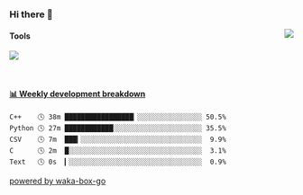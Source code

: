 ### Hi there 👋
<a href="#">
  <img align="right" src="https://github-readme-stats.vercel.app/api?username=LKRCharon&show_icons=true&locale=cn" />
</a> 

#### Tools

[![](https://img.shields.io/badge/IDE-Visual%20Studio%20Code-blue?style=flat-square&logo=Visual-Studio-Code)](https://code.visualstudio.com/)

<br>

<!-- waka-box start -->
#### <a href="https://gist.github.com/dca6b3b1c8850dcd3c418823b9bee73b" target="_blank">📊 Weekly development breakdown</a>
```text
C++    🕓 38m █████████████████▏░░░░░░░░░░░░░░░░ 50.5%
Python 🕓 27m ████████████░░░░░░░░░░░░░░░░░░░░░░ 35.5%
CSV    🕓 7m  ███▎░░░░░░░░░░░░░░░░░░░░░░░░░░░░░░  9.9%
C      🕓 2m  █░░░░░░░░░░░░░░░░░░░░░░░░░░░░░░░░░  3.1%
Text   🕓 0s  ▎░░░░░░░░░░░░░░░░░░░░░░░░░░░░░░░░░  0.9%
```
<!-- Powered by https://github.com/YouEclipse/waka-box-go . -->
<!-- waka-box end -->
[powered by waka-box-go](https://github.com/YouEclipse/waka-box-go)

<!-- **LKRCharon/LKRCharon** is a ✨ _special_ ✨ repository because its `README.md` (this file) appears on your GitHub profile.

Here are some ideas to get you started:

- 🔭 I’m currently working on ...
- 🌱 I’m currently learning ...
- 👯 I’m looking to collaborate on ...
- 🤔 I’m looking for help with ...
- 💬 Ask me about ...
- 📫 How to reach me: ...
- 😄 Pronouns: ...
- ⚡ Fun fact: ... -->
